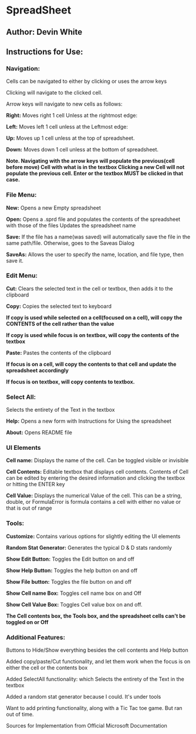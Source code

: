 # SpreadSheet

## Author: Devin White

## Instructions for Use:

### Navigation:

Cells can be navigated to either by clicking or uses the arrow keys

Clicking will navigate to the clicked cell.

Arrow keys will navigate to new cells as follows:

**Right:** Moves right 1 cell Unless at the rightmost edge:

**Left:** Moves left 1 cell unless at the Leftmost edge:

**Up:** Moves up 1 cell unless at the top of spreadsheet.

**Down:** Moves down 1 cell unless at the bottom of spreadsheet.

**Note. Navigating with the arrow keys will populate the previous(cell before move) Cell with what is in the textbox
Clicking a new Cell will not populate the previous cell. Enter or the textbox MUST be clicked in that case.**

### File Menu:

**New:** Opens a new Empty spreadsheet

**Open:** Opens a .sprd file and populates the contents of the spreadsheet with those of the files
Updates the spreadsheet name

**Save:** If the file has a name(was saved) will automatically save the file in the same path/file. Otherwise, goes to the Saveas Dialog

**SaveAs:** Allows the user to specify the name, location, and file type, then save it.


### Edit Menu:

**Cut:** Clears the selected text in the cell or textbox, then adds it to the clipboard

**Copy:** Copies the selected text to keyboard

**If copy is used while selected on a cell(focused on a cell), will copy the CONTENTS of the cell rather than the value**

**If copy is used while focus is on textbox, will copy the contents of the textbox**

**Paste:** Pastes the contents of the clipboard

**If focus is on a cell, will copy the contents to that cell and update the spreadsheet accordingly**

**If focus is on textbox, will copy contents to textbox.**

### Select All:

Selects the entirety of the Text in the textbox

**Help:** Opens a new form with Instructions for Using the spreadsheet

**About:** Opens README file

### UI Elements

**Cell name:** Displays the name of the cell. Can be toggled visible or invisible

**Cell Contents:** Editable textbox that displays cell contents. Contents of Cell can be edited by entering the desired information
and clicking the textbox or hitting the ENTER key

**Cell Value:** Displays the numerical Value of the cell. This can be a string, double, or FormulaError is formula contains
a cell with either no value or that is out of range

### Tools:

**Customize:** Contains various options for slightly editing the UI elements

**Random Stat Generator:** Generates the typical D & D stats randomly

**Show Edit Button:** Toggles the Edit button on and off

**Show Help Button:** Toggles the help button on and off

**Show File button:** Toggles the file button on and off

**Show Cell name Box:** Toggles cell name box on and Off

**Show Cell Value Box:** Toggles Cell value box on and off.

**The Cell contents box, the Tools box, and the spreadsheet cells can't be toggled on or Off**

### Additional Features:

Buttons to Hide/Show everything besides the cell contents and Help button

Added copy/paste/Cut functionality, and let them work when the focus is on either the cell or the contents box

Added SelectAll functionality: which Selects the entirety of the Text in the textbox

Added a random stat generator because I could. It's under tools

Want to add printing functionality, along with a Tic Tac toe game. But ran out of time.


Sources for Implementation from Official Microsoft Documentation
